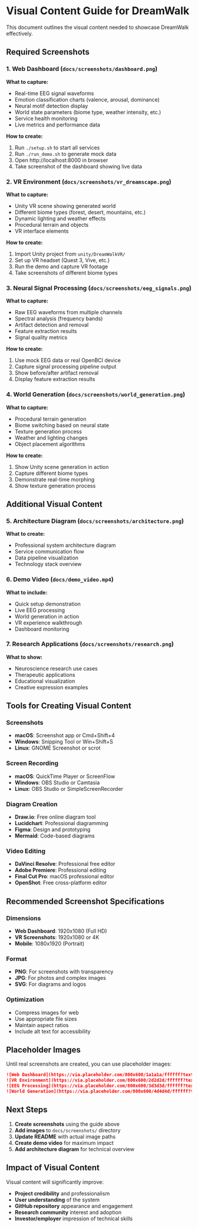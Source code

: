 # Visual Content Guide for DreamWalk

This document outlines the visual content needed to showcase DreamWalk effectively.

## Required Screenshots

### 1. Web Dashboard (`docs/screenshots/dashboard.png`)
**What to capture:**
- Real-time EEG signal waveforms
- Emotion classification charts (valence, arousal, dominance)
- Neural motif detection display
- World state parameters (biome type, weather intensity, etc.)
- Service health monitoring
- Live metrics and performance data

**How to create:**
1. Run `./setup.sh` to start all services
2. Run `./run_demo.sh` to generate mock data
3. Open http://localhost:8000 in browser
4. Take screenshot of the dashboard showing live data

### 2. VR Environment (`docs/screenshots/vr_dreamscape.png`)
**What to capture:**
- Unity VR scene showing generated world
- Different biome types (forest, desert, mountains, etc.)
- Dynamic lighting and weather effects
- Procedural terrain and objects
- VR interface elements

**How to create:**
1. Import Unity project from `unity/DreamWalkVR/`
2. Set up VR headset (Quest 3, Vive, etc.)
3. Run the demo and capture VR footage
4. Take screenshots of different biome types

### 3. Neural Signal Processing (`docs/screenshots/eeg_signals.png`)
**What to capture:**
- Raw EEG waveforms from multiple channels
- Spectral analysis (frequency bands)
- Artifact detection and removal
- Feature extraction results
- Signal quality metrics

**How to create:**
1. Use mock EEG data or real OpenBCI device
2. Capture signal processing pipeline output
3. Show before/after artifact removal
4. Display feature extraction results

### 4. World Generation (`docs/screenshots/world_generation.png`)
**What to capture:**
- Procedural terrain generation
- Biome switching based on neural state
- Texture generation process
- Weather and lighting changes
- Object placement algorithms

**How to create:**
1. Show Unity scene generation in action
2. Capture different biome types
3. Demonstrate real-time morphing
4. Show texture generation process

## Additional Visual Content

### 5. Architecture Diagram (`docs/screenshots/architecture.png`)
**What to create:**
- Professional system architecture diagram
- Service communication flow
- Data pipeline visualization
- Technology stack overview

### 6. Demo Video (`docs/demo_video.mp4`)
**What to include:**
- Quick setup demonstration
- Live EEG processing
- World generation in action
- VR experience walkthrough
- Dashboard monitoring

### 7. Research Applications (`docs/screenshots/research.png`)
**What to show:**
- Neuroscience research use cases
- Therapeutic applications
- Educational visualization
- Creative expression examples

## Tools for Creating Visual Content

### Screenshots
- **macOS**: Screenshot app or Cmd+Shift+4
- **Windows**: Snipping Tool or Win+Shift+S
- **Linux**: GNOME Screenshot or scrot

### Screen Recording
- **macOS**: QuickTime Player or ScreenFlow
- **Windows**: OBS Studio or Camtasia
- **Linux**: OBS Studio or SimpleScreenRecorder

### Diagram Creation
- **Draw.io**: Free online diagram tool
- **Lucidchart**: Professional diagramming
- **Figma**: Design and prototyping
- **Mermaid**: Code-based diagrams

### Video Editing
- **DaVinci Resolve**: Professional free editor
- **Adobe Premiere**: Professional editing
- **Final Cut Pro**: macOS professional editor
- **OpenShot**: Free cross-platform editor

## Recommended Screenshot Specifications

### Dimensions
- **Web Dashboard**: 1920x1080 (Full HD)
- **VR Screenshots**: 1920x1080 or 4K
- **Mobile**: 1080x1920 (Portrait)

### Format
- **PNG**: For screenshots with transparency
- **JPG**: For photos and complex images
- **SVG**: For diagrams and logos

### Optimization
- Compress images for web
- Use appropriate file sizes
- Maintain aspect ratios
- Include alt text for accessibility

## Placeholder Images

Until real screenshots are created, you can use placeholder images:

```markdown
![Web Dashboard](https://via.placeholder.com/800x600/1a1a1a/ffffff?text=Web+Dashboard)
![VR Environment](https://via.placeholder.com/800x600/2d2d2d/ffffff?text=VR+Dreamscape)
![EEG Processing](https://via.placeholder.com/800x600/3d3d3d/ffffff?text=Neural+Signals)
![World Generation](https://via.placeholder.com/800x600/4d4d4d/ffffff?text=World+Generation)
```

## Next Steps

1. **Create screenshots** using the guide above
2. **Add images** to `docs/screenshots/` directory
3. **Update README** with actual image paths
4. **Create demo video** for maximum impact
5. **Add architecture diagram** for technical overview

## Impact of Visual Content

Visual content will significantly improve:
- **Project credibility** and professionalism
- **User understanding** of the system
- **GitHub repository** appearance and engagement
- **Research community** interest and adoption
- **Investor/employer** impression of technical skills
